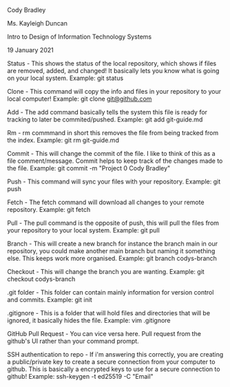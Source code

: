Cody Bradley

Ms. Kayleigh Duncan 

Intro to Design of Information Technology Systems

19 January 2021


Status - This shows the status of the local repository, which shows if files are removed, added, and changed! It basically lets you know what is going on your local system. Example: git status

Clone - This command will copy the info and files in your repository to your local computer! Example: git clone git@github.com

Add - The add command basically tells the system this file is ready for tracking to later be commited/pushed.                            Example: git add git-guide.md

Rm - rm commmand in short this removes the file from being tracked from the index. Example: git rm git-guide.md

Commit - This will change the commit of the file. I like to think of this as a file comment/message. Commit helps to keep track of the   changes made to the file. Example: git commit -m "Project 0 Cody Bradley"

Push - This command will sync your files with your repository. Example: git push

Fetch - The fetch command will download all changes to your remote repository. Example: git fetch

Pull - The pull command is the opposite of push, this will pull the files from your repository to your local system. Example: git pull

Branch - This will create a new branch for instance the branch main in our repository, you could make another main branch  but naming it something else. This keeps work more organised. Example: git branch codys-branch 

Checkout - This will change the branch you are wanting. Example: git checkout codys-branch 

.git folder - This folder can contain mainly information for version control and commits. Example: git init

.gitignore - This is a folder that will hold files and directories that will be ignored, it basically hides the file.                    Example: vim .gitignore

GitHub Pull Request - You can vice versa here. Pull request from the github's UI rather than your command prompt.

SSH authentication to repo - If i'm answering this correctly, you are creating a public/private key to create a secure connection from   your computer to github. This is basically a encrypted keys to use for a secure connection to github!                                    Example: ssh-keygen -t ed25519 -C "Email"

